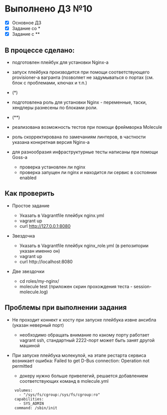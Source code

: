 # Выполнено ДЗ №10

 - [x] Основное ДЗ
 - [x] Задание со *
 - [x] Задание с **

## В процессе сделано:

 - подготовлен плейбук для установки Nginx-а
 - запуск плейбука производится при помощи соответствующего provisioner-а вагранта (позволяет не задумываться о портах (см. блок с проблемами, ключах и т.п.)

 - (*)
 - подготовлена роль для установки Nginx - переменные, таски, хендлеры разнесены по блоками роли.

 - (**)
 - реализована возможность тестов при помощи фреймворка Molecule
 - роль скорректирована по замечаниям линтеров, в частности указана конкретная версия Nginx-а
 - для разнообразия инфраструктурные тесты написаны при помощи Goss-а
   - проверка установлен ли nginx
   - проверка запущен ли nginx и находится ли сервис в состоянии enabled
 

## Как проверить

 - Простое задание
   - Указать в Vagrantfile плейбук nginx.yml
   - vagrant up
   - curl http://127.0.0.1:8080

 - Звездочка
   - Указать в Vagrantfile плейбук nginx_role.yml (в репозитории указан именно он)
   - vagrant up
   - curl http://localhost:8080

 - Две звездочки
   - cd roles/my-nginx/
   - molecule test (приложен скрин прохождения теста - session-molecule.log)


## Проблемы при выполнении задания
 - Не проходит коннект к хосту при запуске плейбука извне ансибла (указан неверный порт)
   - необходимо обращать внимание по какому порту работает vagrant ssh, стандартный 2222-порт может быть занят другой машиной

 - При запуске плейбука молекулой, на этапе рестарта сервиса возникает ошибка: Failed to get D-Bus connection: Operation not permitted
   - докеру нужно больше привелегий, решается добавлением соответствующих команд в molecule.yml
   ```
    volumes:
      - "/sys/fs/cgroup:/sys/fs/cgroup:ro"
    capabilities:
      - SYS_ADMIN
    command: /sbin/init
   ```
